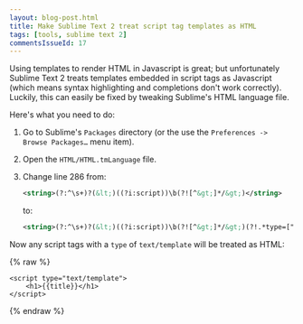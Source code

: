 ```yaml
---
layout: blog-post.html
title: Make Sublime Text 2 treat script tag templates as HTML
tags: [tools, sublime text 2]
commentsIssueId: 17
---
```


Using templates to render HTML in Javascript is great; but unfortunately Sublime Text 2 treats templates embedded in script tags as Javascript (which means syntax highlighting and completions don't work correctly). Luckily, this can easily be fixed by tweaking Sublime's HTML language file.

Here's what you need to do:

 1. Go to Sublime's `Packages` directory (or the use the `Preferences -> Browse Packages…` menu item).
 2. Open the `HTML/HTML.tmLanguage` file.
 3. Change line 286 from:

    ```xml
    <string>(?:^\s+)?(&lt;)((?i:script))\b(?![^&gt;]*/&gt;)</string>
    ```
    to:
    ```xml
    <string>(?:^\s+)?(&lt;)((?i:script))\b(?![^&gt;]*/&gt;)(?!.*type=["']text/template['"])</string>
    ```

Now any script tags with a `type` of `text/template` will be treated as HTML:

{% raw %}
```
<script type="text/template">
    <h1>{{title}}</h1>
</script>
```
{% endraw %}

